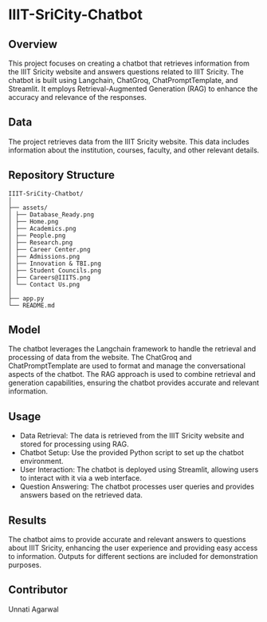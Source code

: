 # IIIT-SriCity-Chatbot

## Overview
This project focuses on creating a chatbot that retrieves information from the IIIT Sricity website and answers questions related to IIIT Sricity. The chatbot is built using Langchain, ChatGroq, ChatPromptTemplate, and Streamlit. It employs Retrieval-Augmented Generation (RAG) to enhance the accuracy and relevance of the responses.

## Data
The project retrieves data from the IIIT Sricity website. This data includes information about the institution, courses, faculty, and other relevant details.

## Repository Structure
```
IIIT-SriCity-Chatbot/
│
├── assets/
│ ├── Database_Ready.png
│ ├── Home.png
│ ├── Academics.png
│ ├── People.png
│ ├── Research.png
│ ├── Career Center.png
│ ├── Admissions.png
│ ├── Innovation & TBI.png
│ ├── Student Councils.png
│ ├── Careers@IIITS.png
│ └── Contact Us.png
│
├── app.py
└── README.md
```

## Model
The chatbot leverages the Langchain framework to handle the retrieval and processing of data from the website. The ChatGroq and ChatPromptTemplate are used to format and manage the conversational aspects of the chatbot. The RAG approach is used to combine retrieval and generation capabilities, ensuring the chatbot provides accurate and relevant information.

## Usage
- Data Retrieval: The data is retrieved from the IIIT Sricity website and stored for processing using RAG.
- Chatbot Setup: Use the provided Python script to set up the chatbot environment.
- User Interaction: The chatbot is deployed using Streamlit, allowing users to interact with it via a web interface.
- Question Answering: The chatbot processes user queries and provides answers based on the retrieved data.

## Results
The chatbot aims to provide accurate and relevant answers to questions about IIIT Sricity, enhancing the user experience and providing easy access to information. Outputs for different sections are included for demonstration purposes.

## Contributor
Unnati Agarwal
